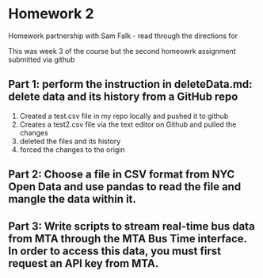 # Homework 2

Homework partnership with Sam Falk - 
read through the directions for 

This was week 3 of the course but the second homeowrk assignment submitted via github

## Part 1: perform the instruction in deleteData.md: delete data and its history from a GitHub repo

1) Created a test.csv file in my repo locally and pushed it to github
2) Creates a test2.csv file via the text editor on Github and pulled the changes
3) deleted the files and its history
4) forced the changes to the origin


## Part 2: Choose a file in CSV format from NYC Open Data and use pandas to read the file and mangle the data within it.

## Part 3: Write scripts to stream real-time bus data from MTA through the MTA Bus Time interface. In order to access this data, you must first request an API key from MTA.